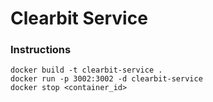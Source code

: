 # Clearbit Service

### Instructions

    docker build -t clearbit-service .
    docker run -p 3002:3002 -d clearbit-service
    docker stop <container_id>
